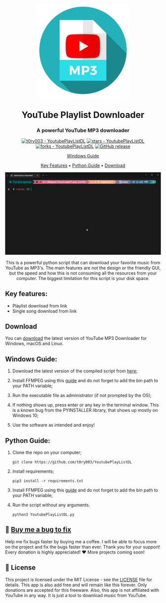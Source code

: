<div align="center">
    <img src="images/youtubedownloadicon.png" alt="Logo" width="300">
</div>

<h1 align="center">
	YouTube Playlist Downloader
</h1>

<div align="center">

<h3 align="center">A powerful YouTube MP3 downloader</h3>

[![t0ry003 - YoutubePlayListDL](https://img.shields.io/static/v1?label=t0ry003&message=YoutubePlayListDL&color=blue&logo=github)](https://github.com/t0ry003/YoutubePlayListDL "Go to GitHub repo")
[![stars - YoutubePlayListDL](https://img.shields.io/github/stars/t0ry003/YoutubePlayListDL?style=social)](https://github.com/t0ry003/YoutubePlayListDL)
[![forks - YoutubePlayListDL](https://img.shields.io/github/forks/t0ry003/YoutubePlayListDL?style=social)](https://github.com/t0ry003/YoutubePlayListDL)
[![GitHub release](https://img.shields.io/github/release/t0ry003/YoutubePlayListDL?include_prereleases=&sort=semver)](https://github.com/t0ry003/YoutubePlayListDL/releases/latest "Last version")

   <p align="center">
     <a href="#windows-guide">Windows Guide</a>
   </p>
   <p align="center">
     <a href="#key-features">Key Features</a> •
     <a href="#python-guide">Python Guide</a> •
     <a href="#download">Download</a>
   </p>

   <img src="images/demo/downloader-demo.gif" alt="Demo">
</div>

<div align="center">
   <p>
      This is a powerful python script that can download your favorite music from YouTube as MP3's. The main features are
   not the design or the friendly GUI, but the speed and how this is not consuming all the resources from your computer. The biggest limitation for this script is your disk space.
   </p>
</div>

## Key features:

- Playlist download from link
- Single song download from link

## Download

You can [download](https://github.com/t0ry003/YoutubePlayListDL/releases/latest) the latest version of YouTube MP3
Downloader for Windows, macOS and Linux.

## Windows Guide:

1. Download the latest version of the compiled script
   from [here](https://github.com/t0ry003/YoutubePlayListDL/releases/latest);

2. Install FFMPEG using this [guide](https://www.geeksforgeeks.org/how-to-install-ffmpeg-on-windows/) and do not forget
   to add the bin path to your PATH variable;

3. Run the executable file as administrator (if not prompted by the OS);

4. If nothing shows up, press enter or any key in the terminal window. This is a known bug from the PYINSTALLER
   library, that shows up mostly on Windows 10;

5. Use the software as intended and enjoy!

## Python Guide:

1. Clone the repo on your computer;

    ```shell
    git clone https://github.com/t0ry003/YoutubePlayListDL
    ```

2. Install requirements;

    ```shell
    pip3 install -r requirements.txt
    ```

3. Install FFMPEG using this [guide](https://www.geeksforgeeks.org/how-to-install-ffmpeg-on-windows/) and do not forget
   to add the bin path to your PATH variable;

4. Run the script without any arguments.

   ```shell
   python3 YoutubePlayListDL.py
   ```
   
## 🐛 [Buy me a bug to fix](https://www.buymeacoffee.com/rares.cristian)
   
   Help me fix bugs faster by buying me a coffee. I will be able to focus more on the project and fix the bugs faster than ever. Thank you for your support!
   Every donation is highly appreciated! ❤️
   More projects coming soon!

## 📝 License

   This project is licensed under the MIT License - see the [LICENSE](LICENSE) file for details.
   This app is also add free and will remain like this forever. Only donations are accepted for this freeware. Also, this app is not affiliated with YouTube in any way. It is just a tool to download music from YouTube.
